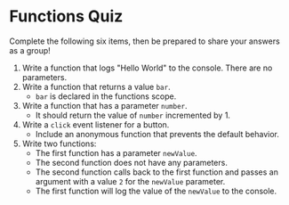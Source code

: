 # Functions Quiz

Complete the following six items, then be prepared to share your answers as a group!

1. Write a function that logs "Hello World" to the console. There are no parameters.
2. Write a function that returns a value `bar`.
   * `bar` is declared in the functions scope.
3. Write a function that has a parameter `number`.
   * It should return the value of `number` incremented by 1.
4. Write a `click` event listener for a button.
   * Include an anonymous function that prevents the default behavior.
5. Write two functions:
   * The first function has a parameter `newValue`.
   * The second function does not have any parameters.
   * The second function calls back to the first function and passes an argument with a value `2` for the `newValue` parameter.
   * The first function will log the value of the `newValue` to the console.